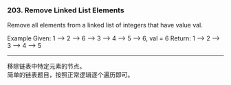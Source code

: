 ### 203. Remove Linked List Elements

Remove all elements from a linked list of integers that have value val.

Example
Given: 1 --> 2 --> 6 --> 3 --> 4 --> 5 --> 6, val = 6
Return: 1 --> 2 --> 3 --> 4 --> 5

* * *

移除链表中特定元素的节点。   
简单的链表题目，按照正常逻辑逐个遍历即可。   



